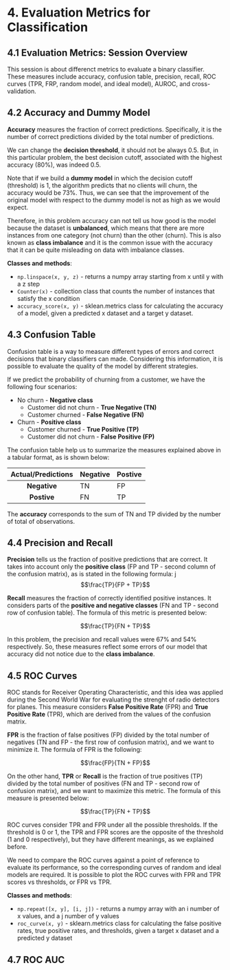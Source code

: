# 4. Evaluation Metrics for Classification

## 4.1 Evaluation Metrics: Session Overview

This session is about differenct metrics to evaluate a binary classifier. These measures include accuracy, confusion table, precision, recall, ROC curves (TPR, FRP, random model, and ideal model), AUROC, and cross-validation.

## 4.2 Accuracy and Dummy Model

**Accuracy** measures the fraction of correct predictions. Specifically, it is the number of correct predictions divided by the total number of predictions.

We can change the **decision threshold**, it should not be always 0.5. But, in this particular problem, the best decision cutoff, associated with the highest accuracy (80%), was indeed 0.5.

Note that if we build a **dummy model** in which the decision cutoff (threshold) is 1, the algorithm predicts that no clients will churn, the accuracy would be 73%. Thus, we can see that the improvement of the original model with respect to the dummy model is not as high as we would expect.

Therefore, in this problem accuracy can not tell us how good is the model because the dataset is **unbalanced**, which means that there are more instances from one category (not churn) than the other (churn). This is also known as **class imbalance** and it is the common issue with the accuracy that it can be quite misleading on data with imbalance classes.

**Classes and methods**:

- `np.linspace(x, y, z)` - returns a numpy array starting from x until y with a z step
- `Counter(x)` - collection class that counts the number of instances that satisfy the x condition
- `accuracy_score(x, y)` - sklean.metrics class for calculating the accuracy of a model, given a predicted x dataset and a target y dataset.

## 4.3 Confusion Table

Confusion table is a way to measure different types of errors and correct decisions that binary classifiers can made. Considering this information, it is possible to evaluate the quality of the model by different strategies.

If we predict the probability of churning from a customer, we have the following four scenarios:

- No churn - **Negative class**
  - Customer did not churn - **True Negative (TN)**
  - Customer churned - **False Negative (FN)**
- Churn - **Positive class**
  - Customer churned - **True Positive (TP)**
  - Customer did not churn - **False Positive (FP)**

The confusion table help us to summarize the measures explained above in a tabular format, as is shown below:

|**Actual/Predictions**|**Negative**|**Postive**|
|:-:|---|---|
|**Negative**|TN|FP|
|**Postive**|FN|TP|

The **accuracy** corresponds to the sum of TN and TP divided by the number of total of observations.

## 4.4 Precision and Recall

**Precision** tells us the fraction of positive predictions that are correct. It takes into account only the **positive class** (FP and TP - second column of the confusion matrix), as is stated in the following formula:
j
$$\frac{TP}{FP + TP}$$

**Recall** measures the fraction of correctly identified positive instances. It considers parts of the **positive and negative classes** (FN and TP - second row of confusion table). The formula of this metric is presented below:

$$\frac{TP}{FN + TP}$$

In this problem, the precision and recall values were 67% and 54% respectively. So, these measures reflect some errors of our model that accuracy did not notice due to the **class imbalance**.

## 4.5 ROC Curves

ROC stands for Receiver Operating Characteristic, and this idea was applied during the Second World War for evaluating the strenght of radio detectors for planes. This measure considers **False Positive Rate** (FPR) and **True Positive Rate** (TPR), which are derived from the values of the confusion matrix.

**FPR** is the fraction of false positives (FP) divided by the total number of negatives (TN and FP - the first row of confusion matrix), and we want to minimize it. The formula of FPR is the following:

$$\frac{FP}{TN + FP}$$

On the other hand, **TPR** or **Recall** is the fraction of true positives (TP) divided by the total number of positives (FN and TP - second row of confusion matrix), and we want to maximize this metric. The formula of this measure is presented below:

$$\frac{TP}{FN + TP}$$

ROC curves consider TPR and FPR under all the possible thresholds. If the threshold is 0 or 1, the TPR and FPR scores are the opposite of the threshold (1 and 0 respectively), but they have different meanings, as we explained before.

We need to compare the ROC curves against a point of reference to evaluate its performance, so the corresponding curves of random and ideal models are required. It is possible to plot the ROC curves with FPR and TPR scores vs thresholds, or FPR vs TPR.

**Classes and methods**:

- `np.repeat([x, y], [i, j])` - returns a numpy array with an i number of x values, and a j number of y values
- `roc_curve(x, y)` - sklearn.metrics class for calculating the false positive rates, true positive rates, and thresholds, given a target x dataset and a predicted y dataset

## 4.7 ROC AUC

